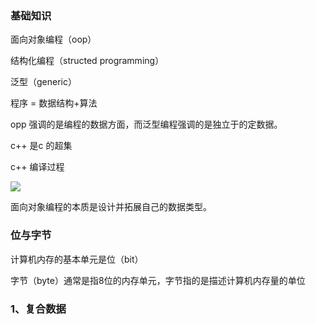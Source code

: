### 基础知识

面向对象编程（oop）

结构化编程（structed programming）

泛型（generic）

程序 = 数据结构+算法

opp 强调的是编程的数据方面，而泛型编程强调的是独立于的定数据。

c++ 是c 的超集

c++ 编译过程

![](/home/yqf/图片/屏幕截图_12.png)

面向对象编程的本质是设计并拓展自己的数据类型。

### 位与字节

计算机内存的基本单元是位（bit）

字节（byte）通常是指8位的内存单元，字节指的是描述计算机内存量的单位



### 1、复合数据

